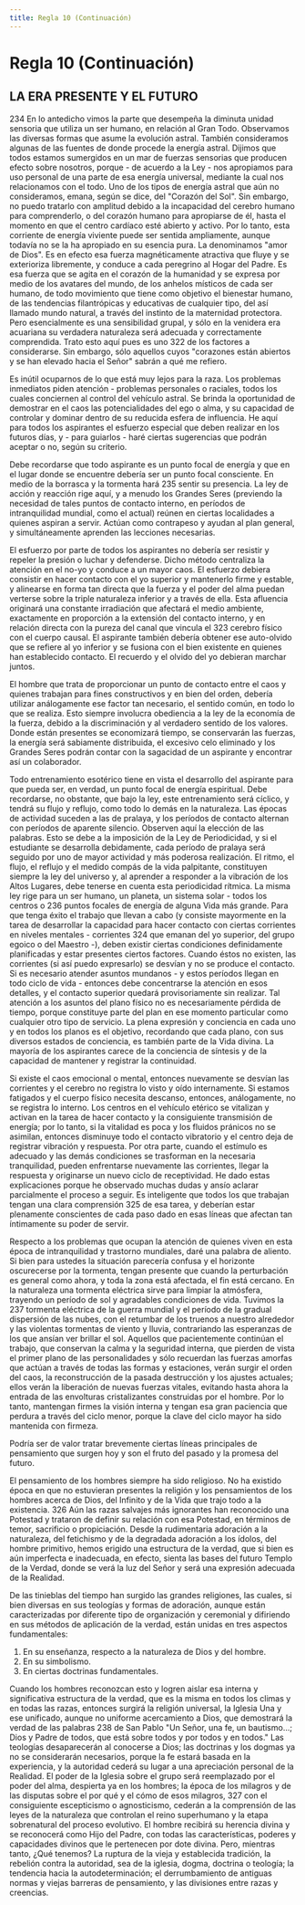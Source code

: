 ```yaml
---
title: Regla 10 (Continuación)
---
```


# Regla 10 (Continuación)

## LA ERA PRESENTE Y EL FUTURO

<p><pin lang="es">234</pin> En lo antedicho vimos la parte que desempeña la diminuta unidad sensoria que utiliza un ser humano, en relación al Gran Todo. Observamos las diversas formas que asume la evolución astral. También consideramos algunas de las fuentes de donde procede la energía astral. Dijimos que todos estamos sumergidos en un mar de fuerzas sensorias que producen efecto sobre nosotros, porque - de acuerdo a la Ley - nos apropiamos para uso personal de una parte de esa energía universal, mediante la cual nos relacionamos con el todo. Uno de los tipos de energía astral que aún no consideramos, emana, según se dice, del "Corazón del Sol". Sin embargo, no puedo tratarlo con amplitud debido a la incapacidad del cerebro humano para comprenderlo, o del corazón humano para apropiarse de él, hasta el momento en que el centro cardíaco esté abierto y activo. Por lo tanto, esta corriente de energía viviente puede ser sentida ampliamente, aunque todavía no se la ha apropiado en su esencia pura. La denominamos "amor de Dios". Es en efecto esa fuerza magnéticamente atractiva que fluye y se exterioriza libremente, y conduce a cada peregrino al Hogar del Padre. Es esa fuerza que se agita en el corazón de la humanidad y se expresa por medio de los avatares del mundo, de los anhelos místicos de cada ser humano, de todo movimiento que tiene como objetivo el bienestar humano, de las tendencias filantrópicas y educativas de cualquier tipo, del así llamado mundo natural, a través del instinto de la maternidad protectora. Pero esencialmente es una sensibilidad grupal, y sólo en la venidera era acuariana su verdadera naturaleza será adecuada y correctamente comprendida. Trato esto aquí pues es uno <pin lang="en">322</pin> de los factores a considerarse. Sin embargo, sólo aquellos cuyos "corazones están abiertos y se han elevado hacia el Señor" sabrán a qué me refiero.</p>

Es inútil ocuparnos de lo que está muy lejos para la raza. Los problemas inmediatos piden atención - problemas personales o raciales, todos los cuales conciernen al control del vehículo astral. Se brinda la oportunidad de demostrar en el caos las potencialidades del ego o alma, y su capacidad de controlar y dominar dentro de su reducida esfera de influencia. He aquí para todos los aspirantes el esfuerzo especial que deben realizar en los futuros días, y - para guiarlos - haré ciertas sugerencias que podrán aceptar o no, según su criterio.

Debe recordarse que todo aspirante es un punto focal de energía y que en el lugar donde se encuentre debería ser un punto focal consciente. En medio de la borrasca y la tormenta hará <pin lang="es">235</pin> sentir su presencia. La ley de acción y reacción rige aquí, y a menudo los Grandes Seres (previendo la necesidad de tales puntos de contacto interno, en períodos de intranquilidad mundial, como el actual) reúnen en ciertas localidades a quienes aspiran a servir. Actúan como contrapeso y ayudan al plan general, y simultáneamente aprenden las lecciones necesarias.

El esfuerzo por parte de todos los aspirantes no debería ser resistir y repeler la presión o luchar y defenderse. Dicho método centraliza la atención en el no-yo y conduce a un mayor caos. El esfuerzo debiera consistir en hacer contacto con el yo superior y mantenerlo firme y estable, y alinearse en forma tan directa que la fuerza y el poder del alma puedan verterse sobre la triple naturaleza inferior y a través de ella. Esta afluencia originará una constante irradiación que afectará el medio ambiente, exactamente en proporción a la extensión del contacto interno, y en relación directa con la pureza del canal que vincula el <pin lang="en">323</pin> cerebro físico con el cuerpo causal. El aspirante también debería obtener ese auto-olvido que se refiere al yo inferior y se fusiona con el bien existente en quienes han establecido contacto. El recuerdo y el olvido del yo debieran marchar juntos.

El hombre que trata de proporcionar un punto de contacto entre el caos y quienes trabajan para fines constructivos y en bien del orden, debería utilizar análogamente ese factor tan necesario, el sentido común, en todo lo que se realiza. Esto siempre involucra obediencia a la ley de la economía de la fuerza, debido a la discriminación y al verdadero sentido de los valores. Donde están presentes se economizará tiempo, se conservarán las fuerzas, la energía será sabiamente distribuida, el excesivo celo eliminado y los Grandes Seres podrán contar con la sagacidad de un aspirante y encontrar así un colaborador.

Todo entrenamiento esotérico tiene en vista el desarrollo del aspirante para que pueda ser, en verdad, un punto focal de energía espiritual. Debe recordarse, no obstante, que bajo la ley, este entrenamiento será cíclico, y tendrá su flujo y reflujo, como todo lo demás en la naturaleza. Las épocas de actividad suceden a las de pralaya, y los períodos de contacto alternan con períodos de aparente silencio. Observen aquí la elección de las palabras. Esto se debe a la imposición de la Ley de Periodicidad, y si el estudiante se desarrolla debidamente, cada período de pralaya será seguido por uno de mayor actividad y más poderosa realización. El ritmo, el flujo, el reflujo y el medido compás de la vida palpitante, constituyen siempre la ley del universo y, al aprender a responder a la vibración de los Altos Lugares, debe tenerse en cuenta esta periodicidad rítmica. La misma ley rige para un ser humano, un planeta, un sistema solar - todos los centros o <pin lang="es">236</pin> puntos focales de energía de alguna Vida más grande. Para que tenga éxito el trabajo que llevan a cabo (y consiste mayormente en la tarea de desarrollar la capacidad para hacer contacto con ciertas corrientes en niveles mentales - corrientes <pin lang="en">324</pin> que emanan del yo superior, del grupo egoico o del Maestro -), deben existir ciertas condiciones definidamente planificadas y estar presentes ciertos factores. Cuando éstos no existen, las corrientes (si así puedo expresarlo) se desvían y no se produce el contacto. Si es necesario atender asuntos mundanos - y estos períodos llegan en todo ciclo de vida - entonces debe concentrarse la atención en esos detalles, y el contacto superior quedará provisoriamente sin realizar. Tal atención a los asuntos del plano físico no es necesariamente pérdida de tiempo, porque constituye parte del plan en ese momento particular como cualquier otro tipo de servicio. La plena expresión y conciencia en cada uno y en todos los planos es el objetivo, recordando que cada plano, con sus diversos estados de conciencia, es también parte de la Vida divina. La mayoría de los aspirantes carece de la conciencia de síntesis y de la capacidad de mantener y registrar la continuidad.

Si existe el caos emocional o mental, entonces nuevamente se desvían las corrientes y el cerebro no registra lo visto y oído internamente. Si estamos fatigados y el cuerpo físico necesita descanso, entonces, análogamente, no se registra lo interno. Los centros en el vehículo etérico se vitalizan y activan en la tarea de hacer contacto y la consiguiente transmisión de energía; por lo tanto, si la vitalidad es poca y los fluidos pránicos no se asimilan, entonces disminuye todo el contacto vibratorio y el centro deja de registrar vibración y respuesta. Por otra parte, cuando el estímulo es adecuado y las demás condiciones se trasforman en la necesaria tranquilidad, pueden enfrentarse nuevamente las corrientes, llegar la respuesta y originarse un nuevo ciclo de receptividad. He dado estas explicaciones porque he observado muchas dudas y ansío aclarar parcialmente el proceso a seguir. Es inteligente que todos los que trabajan tengan una clara comprensión <pin lang="en">325</pin> de esa tarea, y deberían estar plenamente conscientes de cada paso dado en esas líneas que afectan tan íntimamente su poder de servir.

Respecto a los problemas que ocupan la atención de quienes viven en esta época de intranquilidad y trastorno mundiales, daré una palabra de aliento. Si bien para ustedes la situación parecería confusa y el horizonte oscurecerse por la tormenta, tengan presente que cuando la perturbación es general como ahora, y toda la zona está afectada, el fin está cercano. En la naturaleza una tormenta eléctrica sirve para limpiar la atmósfera, trayendo un período de sol y agradables condiciones de vida. Tuvimos la <pin lang="es">237</pin> tormenta eléctrica de la guerra mundial y el período de la gradual dispersión de las nubes, con el retumbar de los truenos a nuestro alrededor y las violentas tormentas de viento y lluvia, contrariando las esperanzas de los que ansían ver brillar el sol. Aquellos que pacientemente continúan el trabajo, que conservan la calma y la seguridad interna, que pierden de vista el primer plano de las personalidades y sólo recuerdan las fuerzas amorfas que actúan a través de todas las formas y estaciones, verán surgir el orden del caos, la reconstrucción de la pasada destrucción y los ajustes actuales; ellos verán la liberación de nuevas fuerzas vitales, evitando hasta ahora la entrada de las envolturas cristalizantes construidas por el hombre. Por lo tanto, mantengan firmes la visión interna y tengan esa gran paciencia que perdura a través del ciclo menor, porque la clave del ciclo mayor ha sido mantenida con firmeza.

Podría ser de valor tratar brevemente ciertas líneas principales de pensamiento que surgen hoy y son el fruto del pasado y la promesa del futuro.

El pensamiento de los hombres siempre ha sido religioso. No ha existido época en que no estuvieran presentes la religión y los pensamientos de los hombres acerca de Dios, del Infinito y de la Vida que trajo todo a la existencia. <pin lang="en">326</pin> Aún las razas salvajes más ignorantes han reconocido una Potestad y trataron de definir su relación con esa Potestad, en términos de temor, sacrificio o propiciación. Desde la rudimentaria adoración a la naturaleza, del fetichismo y de la degradada adoración a los ídolos, del hombre primitivo, hemos erigido una estructura de la verdad, que si bien es aún imperfecta e inadecuada, en efecto, sienta las bases del futuro Templo de la Verdad, donde se verá la luz del Señor y será una expresión adecuada de la Realidad.

De las tinieblas del tiempo han surgido las grandes religiones, las cuales, si bien diversas en sus teologías y formas de adoración, aunque están caracterizadas por diferente tipo de organización y ceremonial y difiriendo en sus métodos de aplicación de la verdad, están unidas en tres aspectos fundamentales:

1. En su enseñanza, respecto a la naturaleza de Dios y del hombre.
2. En su simbolismo.
3. En ciertas doctrinas fundamentales.

Cuando los hombres reconozcan esto y logren aislar esa interna y significativa estructura de la verdad, que es la misma en todos los climas y en todas las razas, entonces surgirá la religión universal, la Iglesia Una y ese unificado, aunque no uniforme acercamiento a Dios, que demostrará la verdad de las palabras <pin lang="es">238</pin> de San Pablo "Un Señor, una fe, un bautismo...; Dios y Padre de todos, que está sobre todos y por todos y en todos." Las teologías desaparecerán al conocerse a Dios; las doctrinas y los dogmas ya no se considerarán necesarios, porque la fe estará basada en la experiencia, y la autoridad cederá su lugar a una apreciación personal de la Realidad. El poder de la Iglesia sobre el grupo será reemplazado por el poder del alma, despierta ya en los hombres; la época de los milagros y de las disputas sobre el por qué y el cómo de esos milagros, <pin lang="en">327</pin> con el consiguiente escepticismo o agnosticismo, cederán a la comprensión de las leyes de la naturaleza que controlan el reino superhumano y la etapa sobrenatural del proceso evolutivo. El hombre recibirá su herencia divina y se reconocerá como Hijo del Padre, con todas las características, poderes y capacidades divinos que le pertenecen por dote divina. Pero, mientras tanto, ¿Qué tenemos? La ruptura de la vieja y establecida tradición, la rebelión contra la autoridad, sea de la iglesia, dogma, doctrina o teología; la tendencia hacia la autodeterminación; el derrumbamiento de antiguas normas y viejas barreras de pensamiento, y las divisiones entre razas y creencias.

